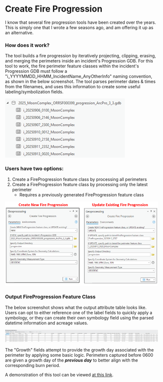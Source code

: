 # Create Fire Progression

I know that several fire progression tools have been created over the years. This is simply one that I wrote a few seasons ago, and am offering it up as an alternative.

### How does it work?

The tool builds a fire progression by iteratively projecting, clipping, erasing, and merging the perimeters inside an incident's Progression GDB. For this tool to work, the fire perimeter feature classes within the incident's Progression GDB must follow a "i_YYYYMMDD_HHMM_IncidentName_AnyOtherInfo" naming convention, as shown in the below screenshot. The tool parses perimeter dates & times from the filenames, and uses this information to create some useful labeling/symbolization fields.


![screenshot_CreateFireProgression_1.png](https://raw.githubusercontent.com/mpanunto/PanunTools/main/docs/screenshot_CreateFireProgression_1.png)


### Users have two options:
1. Create a FireProgression feature class by processing all perimeters
2. Create a FireProgression feature class by processing only the latest perimeter
    - Requires a previously generated FireProgression feature class

![screenshot_CreateFireProgression_2.png](https://raw.githubusercontent.com/mpanunto/PanunTools/main/docs/screenshot_CreateFireProgression_2.png)


### Output FireProgression Feature Class

The below screenshot shows what the output attribute table looks like. Users can opt to either reference one of the label fields to quickly apply a symbology, or they can create their own symbology field using the parsed datetime information and acreage values.

![screenshot_CreateFireProgression_3.png](https://raw.githubusercontent.com/mpanunto/PanunTools/main/docs/screenshot_CreateFireProgression_3.png)

The "Growth" fields attempt to provide the growth day associated with the perimeter by applying some basic logic. Perimeters captured before 0600 are given a growth day of the ***previous day*** to better align with the corresponding burn period.

A demonstration of this tool can be viewed [at this link](https://youtu.be/LGal9OCzmcc?t=305).
